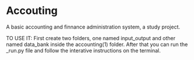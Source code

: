 # Accouting
A basic accounting and finnance administration system, a study project.

TO USE IT:
First create two folders, one named input_output and other named data_bank inside the accounting(1) folder.
After that you can run the _run.py file and follow the interative instructions on the terminal.
